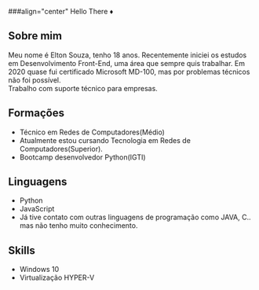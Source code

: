 ###align="center" Hello There ♦️
## Sobre mim
Meu nome é Elton Souza, tenho 18 anos. Recentemente iniciei os estudos em Desenvolvimento Front-End, uma área que sempre quis trabalhar. Em 2020 quase fui certificado Microsoft MD-100, mas por problemas técnicos não foi possível.<br>
Trabalho com suporte técnico para empresas.
## Formações
- Técnico em Redes de Computadores(Médio)<br>
- Atualmente estou cursando Tecnologia em Redes de Computadores(Superior).<br>
- Bootcamp desenvolvedor Python(IGTI)
## Linguagens
- Python
- JavaScript
- Já tive contato com outras linguagens de programação como JAVA, C.. mas não tenho muito conhecimento.
## Skills
- Windows 10
- Virtualização HYPER-V

